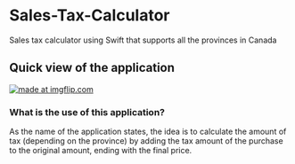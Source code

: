 # Sales-Tax-Calculator
Sales tax calculator using Swift that supports all the provinces in Canada 

## Quick view of the application 
<a href="https://imgflip.com/gif/3q6p6u"><img src="https://i.imgflip.com/3q6p6u.gif" title="made at imgflip.com"/></a>

### What is the use of this application? 

As the name of the application states, the idea is to calculate the amount of tax (depending on the province) by adding the tax amount of the purchase to the original amount, ending with the final price. 

